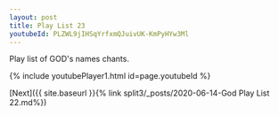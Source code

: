 ```yaml
---
layout: post
title: Play List 23
youtubeId: PLZWL9jIHSqYrfxmQJuivUK-KmPyHYw3Ml
---
```

 
 
Play list of GOD's names chants.
 
{% include youtubePlayer1.html id=page.youtubeId %}
 

[Next]({{ site.baseurl }}{% link  split3/_posts/2020-06-14-God Play List 22.md%})
